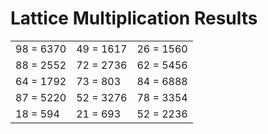 # Lattice Multiplication Results

|   |   |   |
|---|---|---|
| 98 = 6370 | 49 = 1617 | 26 = 1560 |
| 88 = 2552 | 72 = 2736 | 62 = 5456 |
| 64 = 1792 | 73 = 803 | 84 = 6888 |
| 87 = 5220 | 52 = 3276 | 78 = 3354 |
| 18 = 594 | 21 = 693 | 52 = 2236 |
